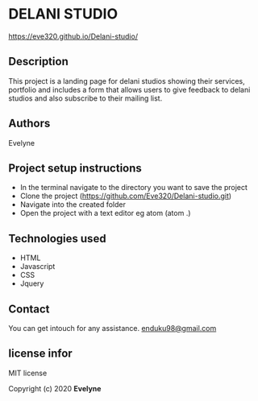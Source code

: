 # DELANI STUDIO
https://eve320.github.io/Delani-studio/



## Description
This project is a landing page for delani studios showing their services, portfolio and includes a form that allows users to give feedback to delani studios and also subscribe to their mailing list.
## Authors
Evelyne

## Project setup instructions
* In the terminal navigate to the directory you want to save the project
* Clone the project (https://github.com/Eve320/Delani-studio.git)
* Navigate into the created folder
* Open the project with a text editor eg atom (atom .)


## Technologies used
* HTML
* Javascript
* CSS
* Jquery

## Contact
You can get intouch for any assistance.
enduku98@gmail.com

## license infor
MIT license

Copyright (c) 2020 **Evelyne**

